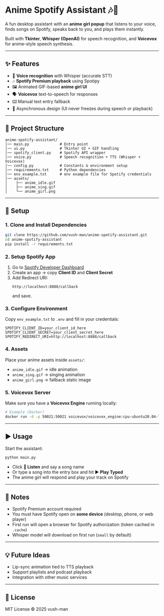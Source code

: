 # Anime Spotify Assistant 🎶👧

A fun desktop assistant with an **anime girl popup** that listens to your voice,  
finds songs on Spotify, speaks back to you, and plays them instantly.  

Built with **Tkinter**, **Whisper (OpenAI)** for speech recognition, and **Voicevox** for anime-style speech synthesis.  

---

## ✨ Features
- 🎤 **Voice recognition** with Whisper (accurate STT)
- 🎶 **Spotify Premium playback** using Spotipy
- 🖼 Animated GIF-based **anime girl UI**
- 🗣 **Voicevox** text-to-speech for responses
- ⌨️ Manual text entry fallback
- 🔄 Asynchronous design (UI never freezes during speech or playback)

---

## 📂 Project Structure
```
anime-spotify-assistant/
│── main.py              # Entry point
│── ui.py                # Tkinter UI + GIF handling
│── spotify_client.py    # Spotify API wrapper
│── voice.py             # Speech recognition + TTS (Whisper + Voicevox)
│── config.py            # Constants & environment setup
│── requirements.txt     # Python dependencies
│── env_example.txt      # env example file for Spotify credentials
│── assets/
│    ├── anime_idle.gif
│    ├── anime_sing.gif
│    └── anime_girl.png
```

---

## 🚀 Setup

### 1. Clone and Install Dependencies
```bash
git clone https://github.com/vush-man/anime-spotify-assistant.git
cd anime-spotify-assistant
pip install -r requirements.txt
```

### 2. Setup Spotify App
1. Go to [Spotify Developer Dashboard](https://developer.spotify.com/dashboard/)  
2. Create an app → copy **Client ID** and **Client Secret**  
3. Add Redirect URI:  
   ```
   http://localhost:8888/callback
   ```
   and save.

### 3. Configure Environment
Copy `env_example.txt` to `.env` and fill in your credentials:
```
SPOTIFY_CLIENT_ID=your_client_id_here
SPOTIFY_CLIENT_SECRET=your_client_secret_here
SPOTIFY_REDIRECT_URI=http://localhost:8888/callback
```

### 4. Assets
Place your anime assets inside `assets/`:
- `anime_idle.gif` → idle animation  
- `anime_sing.gif` → singing animation  
- `anime_girl.png` → fallback static image  

### 5. Voicevox Server
Make sure you have a **Voicevox Engine** running locally:
```bash
# Example (Docker)
docker run -d -p 50021:50021 voicevox/voicevox_engine:cpu-ubuntu20.04-latest
```

---

## ▶ Usage
Start the assistant:
```bash
python main.py
```

- Click **🎤 Listen** and say a song name  
- Or type a song into the entry box and hit **▶ Play Typed**  
- The anime girl will respond and play your track on Spotify  

---

## 📝 Notes
- Spotify Premium account required  
- You must have Spotify open on **some device** (desktop, phone, or web player)  
- First run will open a browser for Spotify authorization (token cached in `.cache`)  
- Whisper model will download on first run (`small` by default)  

---

## 💡 Future Ideas

- Lip-sync animation tied to TTS playback  
- Support playlists and podcast playback  
- Integration with other music services  

---

## 📜 License
MIT License © 2025 vush-man
